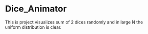 # Dice_Animator
This is project visualizes sum of 2 dices randomly and in large N the uniform distribution is clear.
